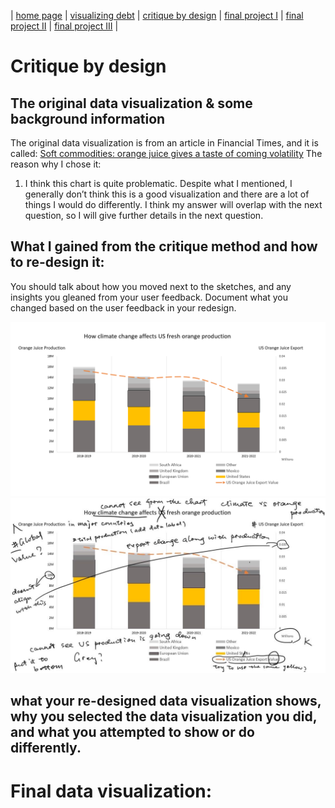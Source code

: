 | [home page](https://luyi-sss.github.io/tswd-portfolio-luyi/) | [visualizing debt](visualizing-government-debt) | [critique by design](critique-by-design) | [final project I](final-project-part-one) | [final project II](final-project-part-two) | [final project III](final-project-part-three) |

# Critique by design

## The original data visualization & some background information
The original data visualization is from an article in Financial Times, and it is called: [Soft commodities: orange juice gives a taste of coming volatility](https://www.ft.com/content/9619df30-cdf7-49ee-abf3-6583f2b0bcf9)
The reason why I chose it:  
1. I think this chart is quite problematic. Despite what I mentioned, I generally don’t think this is a good visualization and there are a lot of things I would do differently. I think my answer will overlap with the next question, so I will give further details in the next question. 


## What I gained from the critique method and how to re-design it: 
You should talk about how you moved next to the sketches, and any insights you gleaned from your user feedback.  Document what you changed based on the user feedback in your redesign. 


![sketch](sketch.png)
![sketch with comments](https://github.com/luyi-sss/tswd-portfolio-luyi/blob/main/sketch%20with%20comments%20on.jpg)

## what your re-designed data visualization shows, why you selected the data visualization you did, and what you attempted to show or do differently. 







# Final data visualization:
<div class="flourish-embed flourish-chart" data-src="visualisation/15064760"><script src="https://public.flourish.studio/resources/embed.js"></script></div>
